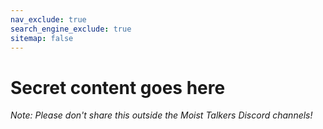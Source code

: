 ```yaml
---
nav_exclude: true
search_engine_exclude: true
sitemap: false
---
```

# Secret content goes here

_Note: Please don't share this outside the Moist Talkers Discord channels!_